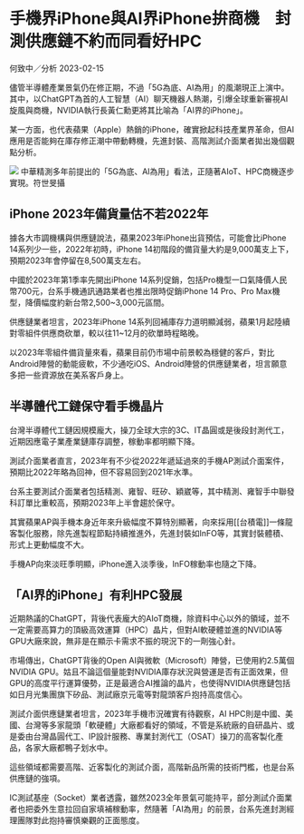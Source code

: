 # 手機界iPhone與AI界iPhone拚商機　封測供應鏈不約而同看好HPC

何致中／分析
2023-02-15

儘管半導體產業景氣仍在修正期，不過「5G為底、AI為用」的風潮現正上演中。其中，以ChatGPT為首的人工智慧（AI）聊天機器人熱潮，引爆全球重新審視AI旋風與商機，NVIDIA執行長黃仁勳更將其比喻為「AI界的iPhone」。

某一方面，也代表蘋果（Apple）熱銷的iPhone，確實掀起科技產業界革命，但AI應用是否能夠在庫存修正潮中帶動轉機，先進封裝、高階測試介面業者拋出幾個觀點分析。

![](https://img.digitimes.com/newsimg/2023/0215/656838-1-n4gum.jpg)
中華精測多年前提出的「5G為底、AI為用」看法，正隨著AIoT、HPC商機逐步實現。符世旻攝

## iPhone  2023年備貨量估不若2022年

據各大市調機構與供應鏈說法，蘋果2023年iPhone出貨預估，可能會比iPhone 14系列少一些，2022年初時，iPhone 14初階段的備貨量大約是9,000萬支上下，預期2023年會停留在8,500萬支左右。

中國於2023年第1季率先開出iPhone 14系列促銷，包括Pro機型一口氣降價人民幣700元，台系手機通訊通路業者也推出限時促銷iPhone 14 Pro、Pro Max機型，降價幅度約新台幣2,500~3,000元區間。

供應鏈業者坦言，2023年iPhone 14系列回補庫存力道明顯減弱，蘋果1月起陸續對零組件供應商砍單，較以往11~12月的砍單時程略晚。

以2023年零組件備貨量來看，蘋果目前仍市場中前景較為穩健的客戶，對比Android陣營的動能疲軟，不少通吃iOS、Android陣營的供應鏈業者，坦言願意多把一些資源放在美系客戶身上。

## 半導體代工鏈保守看手機晶片

台灣半導體代工鏈因規模龐大，操刀全球大宗的3C、IT晶圓或是後段封測代工，近期因應電子業產業鏈庫存調整，稼動率都明顯下降。

測試介面業者直言，2023年有不少從2022年遞延過來的手機AP測試介面案件，預期比2022年略為回神，但不容易回到2021年水準。

台系主要測試介面業者包括精測、雍智、旺矽、穎崴等，其中精測、雍智手中聯發科訂單比重較高，預期2023年上半會趨於保守。

其實蘋果AP與手機本身近年來升級幅度不算特別顯著，向來採用[[台積電]]一條龍客製化服務，除先進製程節點持續推進外，先進封裝如InFO等，其實封裝體積、形式上更動幅度不大。

手機AP向來淡旺季明顯，iPhone進入淡季後，InFO稼動率也隨之下降。

## 「AI界的iPhone」有利HPC發展

近期熱議的ChatGPT，背後代表龐大的AIoT商機，除資料中心以外的領域，並不一定需要高算力的頂級高效運算（HPC）晶片，但對AI軟硬體並進的NVIDIA等GPU大廠來說，無非是在顯示卡需求不振的現況下的一劑強心針。

市場傳出，ChatGPT背後的Open AI與微軟（Microsoft）陣營，已使用約2.5萬個NVIDIA GPU。姑且不論這個量能對NVIDIA庫存狀況與營運是否有正面效果，但GPU的高度平行運算優勢，正是最適合AI推論的晶片，也使得NVIDIA供應鏈包括如日月光集團旗下矽品、測試廠京元電等對龍頭客戶抱持高度信心。

測試介面供應鏈業者坦言，2023年手機市況確實有待觀察，AI HPC則是中國、美國、台灣等多家龍頭「軟硬體」大廠都看好的領域，不管是系統廠的自研晶片、或是委由台灣晶圓代工、IP設計服務、專業封測代工（OSAT）操刀的高客製化產品，各家大廠都鴨子划水中。

這些領域都需要高階、近客製化的測試介面，高階新品所需的技術門檻，也是台系供應鏈的強項。

IC測試基座（Socket）業者透露，雖然2023全年景氣可能持平，部分測試介面業者也把委外生意拉回自家填補稼動率，然隨著「AI為用」的前景，台系先進封測經理團隊對此抱持審慎樂觀的正面態度。